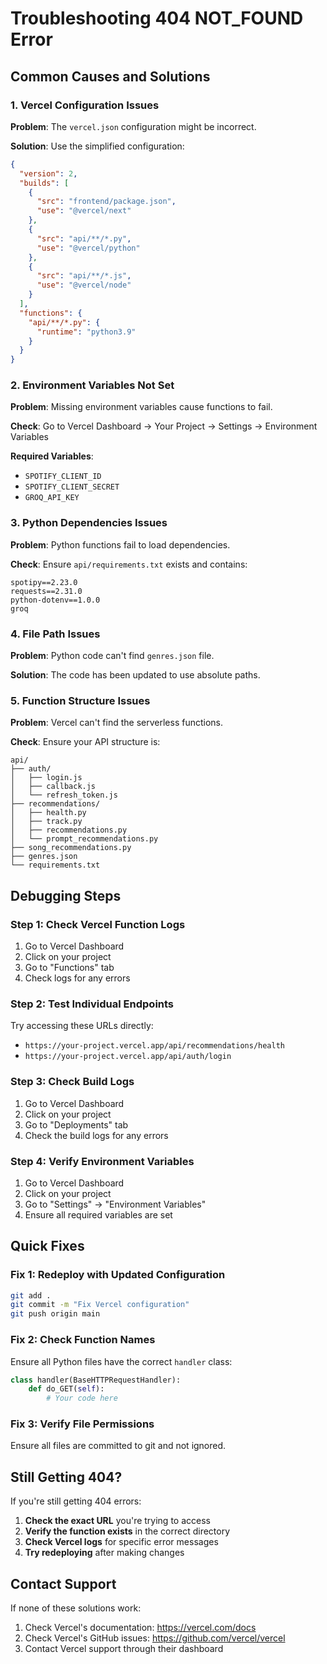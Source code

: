 # Troubleshooting 404 NOT_FOUND Error

## Common Causes and Solutions

### 1. **Vercel Configuration Issues**

**Problem**: The `vercel.json` configuration might be incorrect.

**Solution**: Use the simplified configuration:
```json
{
  "version": 2,
  "builds": [
    {
      "src": "frontend/package.json",
      "use": "@vercel/next"
    },
    {
      "src": "api/**/*.py",
      "use": "@vercel/python"
    },
    {
      "src": "api/**/*.js",
      "use": "@vercel/node"
    }
  ],
  "functions": {
    "api/**/*.py": {
      "runtime": "python3.9"
    }
  }
}
```

### 2. **Environment Variables Not Set**

**Problem**: Missing environment variables cause functions to fail.

**Check**: Go to Vercel Dashboard → Your Project → Settings → Environment Variables

**Required Variables**:
- `SPOTIFY_CLIENT_ID`
- `SPOTIFY_CLIENT_SECRET`
- `GROQ_API_KEY`

### 3. **Python Dependencies Issues**

**Problem**: Python functions fail to load dependencies.

**Check**: Ensure `api/requirements.txt` exists and contains:
```
spotipy==2.23.0
requests==2.31.0
python-dotenv==1.0.0
groq
```

### 4. **File Path Issues**

**Problem**: Python code can't find `genres.json` file.

**Solution**: The code has been updated to use absolute paths.

### 5. **Function Structure Issues**

**Problem**: Vercel can't find the serverless functions.

**Check**: Ensure your API structure is:
```
api/
├── auth/
│   ├── login.js
│   ├── callback.js
│   └── refresh_token.js
├── recommendations/
│   ├── health.py
│   ├── track.py
│   ├── recommendations.py
│   └── prompt_recommendations.py
├── song_recommendations.py
├── genres.json
└── requirements.txt
```

## Debugging Steps

### Step 1: Check Vercel Function Logs
1. Go to Vercel Dashboard
2. Click on your project
3. Go to "Functions" tab
4. Check logs for any errors

### Step 2: Test Individual Endpoints
Try accessing these URLs directly:
- `https://your-project.vercel.app/api/recommendations/health`
- `https://your-project.vercel.app/api/auth/login`

### Step 3: Check Build Logs
1. Go to Vercel Dashboard
2. Click on your project
3. Go to "Deployments" tab
4. Check the build logs for any errors

### Step 4: Verify Environment Variables
1. Go to Vercel Dashboard
2. Click on your project
3. Go to "Settings" → "Environment Variables"
4. Ensure all required variables are set

## Quick Fixes

### Fix 1: Redeploy with Updated Configuration
```bash
git add .
git commit -m "Fix Vercel configuration"
git push origin main
```

### Fix 2: Check Function Names
Ensure all Python files have the correct `handler` class:
```python
class handler(BaseHTTPRequestHandler):
    def do_GET(self):
        # Your code here
```

### Fix 3: Verify File Permissions
Ensure all files are committed to git and not ignored.

## Still Getting 404?

If you're still getting 404 errors:

1. **Check the exact URL** you're trying to access
2. **Verify the function exists** in the correct directory
3. **Check Vercel logs** for specific error messages
4. **Try redeploying** after making changes

## Contact Support

If none of these solutions work:
1. Check Vercel's documentation: https://vercel.com/docs
2. Check Vercel's GitHub issues: https://github.com/vercel/vercel
3. Contact Vercel support through their dashboard
